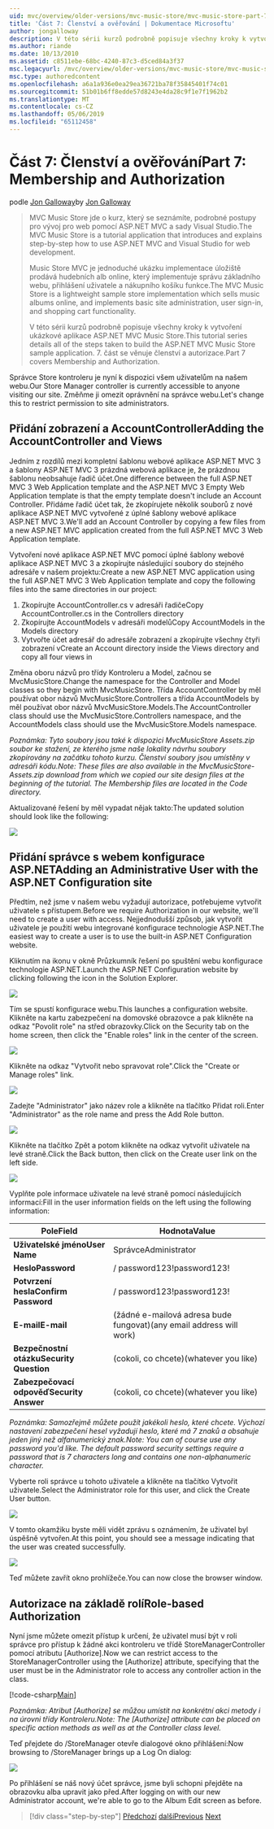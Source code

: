 ```yaml
---
uid: mvc/overview/older-versions/mvc-music-store/mvc-music-store-part-7
title: 'Část 7: Členství a ověřování | Dokumentace Microsoftu'
author: jongalloway
description: V této sérii kurzů podrobně popisuje všechny kroky k vytvoření ukázkové aplikace ASP.NET MVC Music Store. 7. část se věnuje členství a autorizace.
ms.author: riande
ms.date: 10/13/2010
ms.assetid: c8511ebe-68bc-4240-87c3-d5ced84a3f37
msc.legacyurl: /mvc/overview/older-versions/mvc-music-store/mvc-music-store-part-7
msc.type: authoredcontent
ms.openlocfilehash: a6a1a936e0ea29ea36721ba78f35845401f74c01
ms.sourcegitcommit: 51b01b6ff8edde57d8243e4da28c9f1e7f1962b2
ms.translationtype: MT
ms.contentlocale: cs-CZ
ms.lasthandoff: 05/06/2019
ms.locfileid: "65112458"
---
```

# <a name="part-7-membership-and-authorization"></a><span data-ttu-id="55cc5-104">Část 7: Členství a ověřování</span><span class="sxs-lookup"><span data-stu-id="55cc5-104">Part 7: Membership and Authorization</span></span>

<span data-ttu-id="55cc5-105">podle [Jon Galloway](https://github.com/jongalloway)</span><span class="sxs-lookup"><span data-stu-id="55cc5-105">by [Jon Galloway](https://github.com/jongalloway)</span></span>

> <span data-ttu-id="55cc5-106">MVC Music Store jde o kurz, který se seznámíte, podrobné postupy pro vývoj pro web pomocí ASP.NET MVC a sady Visual Studio.</span><span class="sxs-lookup"><span data-stu-id="55cc5-106">The MVC Music Store is a tutorial application that introduces and explains step-by-step how to use ASP.NET MVC and Visual Studio for web development.</span></span>  
>   
> <span data-ttu-id="55cc5-107">Music Store MVC je jednoduché ukázku implementace úložiště prodává hudebních alb online, který implementuje správu základního webu, přihlášení uživatele a nákupního košíku funkce.</span><span class="sxs-lookup"><span data-stu-id="55cc5-107">The MVC Music Store is a lightweight sample store implementation which sells music albums online, and implements basic site administration, user sign-in, and shopping cart functionality.</span></span>  
>   
> <span data-ttu-id="55cc5-108">V této sérii kurzů podrobně popisuje všechny kroky k vytvoření ukázkové aplikace ASP.NET MVC Music Store.</span><span class="sxs-lookup"><span data-stu-id="55cc5-108">This tutorial series details all of the steps taken to build the ASP.NET MVC Music Store sample application.</span></span> <span data-ttu-id="55cc5-109">7. část se věnuje členství a autorizace.</span><span class="sxs-lookup"><span data-stu-id="55cc5-109">Part 7 covers Membership and Authorization.</span></span>

<span data-ttu-id="55cc5-110">Správce Store kontroleru je nyní k dispozici všem uživatelům na našem webu.</span><span class="sxs-lookup"><span data-stu-id="55cc5-110">Our Store Manager controller is currently accessible to anyone visiting our site.</span></span> <span data-ttu-id="55cc5-111">Změňme ji omezit oprávnění na správce webu.</span><span class="sxs-lookup"><span data-stu-id="55cc5-111">Let's change this to restrict permission to site administrators.</span></span>

## <a name="adding-the-accountcontroller-and-views"></a><span data-ttu-id="55cc5-112">Přidání zobrazení a AccountController</span><span class="sxs-lookup"><span data-stu-id="55cc5-112">Adding the AccountController and Views</span></span>

<span data-ttu-id="55cc5-113">Jedním z rozdílů mezi kompletní šablonu webové aplikace ASP.NET MVC 3 a šablony ASP.NET MVC 3 prázdná webová aplikace je, že prázdnou šablonu neobsahuje řadič účet.</span><span class="sxs-lookup"><span data-stu-id="55cc5-113">One difference between the full ASP.NET MVC 3 Web Application template and the ASP.NET MVC 3 Empty Web Application template is that the empty template doesn't include an Account Controller.</span></span> <span data-ttu-id="55cc5-114">Přidáme řadič účet tak, že zkopírujete několik souborů z nové aplikace ASP.NET MVC vytvořené z úplné šablony webové aplikace ASP.NET MVC 3.</span><span class="sxs-lookup"><span data-stu-id="55cc5-114">We'll add an Account Controller by copying a few files from a new ASP.NET MVC application created from the full ASP.NET MVC 3 Web Application template.</span></span>

<span data-ttu-id="55cc5-115">Vytvoření nové aplikace ASP.NET MVC pomocí úplné šablony webové aplikace ASP.NET MVC 3 a zkopírujte následující soubory do stejného adresáře v našem projektu:</span><span class="sxs-lookup"><span data-stu-id="55cc5-115">Create a new ASP.NET MVC application using the full ASP.NET MVC 3 Web Application template and copy the following files into the same directories in our project:</span></span>

1. <span data-ttu-id="55cc5-116">Zkopírujte AccountController.cs v adresáři řadiče</span><span class="sxs-lookup"><span data-stu-id="55cc5-116">Copy AccountController.cs in the Controllers directory</span></span>
2. <span data-ttu-id="55cc5-117">Zkopírujte AccountModels v adresáři modelů</span><span class="sxs-lookup"><span data-stu-id="55cc5-117">Copy AccountModels in the Models directory</span></span>
3. <span data-ttu-id="55cc5-118">Vytvořte účet adresář do adresáře zobrazení a zkopírujte všechny čtyři zobrazení v</span><span class="sxs-lookup"><span data-stu-id="55cc5-118">Create an Account directory inside the Views directory and copy all four views in</span></span>

<span data-ttu-id="55cc5-119">Změna oboru názvů pro třídy Kontroleru a Model, začnou se MvcMusicStore.</span><span class="sxs-lookup"><span data-stu-id="55cc5-119">Change the namespace for the Controller and Model classes so they begin with MvcMusicStore.</span></span> <span data-ttu-id="55cc5-120">Třída AccountController by měl používat obor názvů MvcMusicStore.Controllers a třída AccountModels by měl používat obor názvů MvcMusicStore.Models.</span><span class="sxs-lookup"><span data-stu-id="55cc5-120">The AccountController class should use the MvcMusicStore.Controllers namespace, and the AccountModels class should use the MvcMusicStore.Models namespace.</span></span>

<span data-ttu-id="55cc5-121">*Poznámka: Tyto soubory jsou také k dispozici MvcMusicStore Assets.zip soubor ke stažení, ze kterého jsme naše lokality návrhu soubory zkopírovány na začátku tohoto kurzu. Členství soubory jsou umístěny v adresáři kódu.*</span><span class="sxs-lookup"><span data-stu-id="55cc5-121">*Note: These files are also available in the MvcMusicStore-Assets.zip download from which we copied our site design files at the beginning of the tutorial. The Membership files are located in the Code directory.*</span></span>

<span data-ttu-id="55cc5-122">Aktualizované řešení by měl vypadat nějak takto:</span><span class="sxs-lookup"><span data-stu-id="55cc5-122">The updated solution should look like the following:</span></span>

![](mvc-music-store-part-7/_static/image1.png)

## <a name="adding-an-administrative-user-with-the-aspnet-configuration-site"></a><span data-ttu-id="55cc5-123">Přidání správce s webem konfigurace ASP.NET</span><span class="sxs-lookup"><span data-stu-id="55cc5-123">Adding an Administrative User with the ASP.NET Configuration site</span></span>

<span data-ttu-id="55cc5-124">Předtím, než jsme v našem webu vyžadují autorizace, potřebujeme vytvořit uživatele s přístupem.</span><span class="sxs-lookup"><span data-stu-id="55cc5-124">Before we require Authorization in our website, we'll need to create a user with access.</span></span> <span data-ttu-id="55cc5-125">Nejjednodušší způsob, jak vytvořit uživatele je použití webu integrované konfigurace technologie ASP.NET.</span><span class="sxs-lookup"><span data-stu-id="55cc5-125">The easiest way to create a user is to use the built-in ASP.NET Configuration website.</span></span>

<span data-ttu-id="55cc5-126">Kliknutím na ikonu v okně Průzkumník řešení po spuštění webu konfigurace technologie ASP.NET.</span><span class="sxs-lookup"><span data-stu-id="55cc5-126">Launch the ASP.NET Configuration website by clicking following the icon in the Solution Explorer.</span></span>

![](mvc-music-store-part-7/_static/image2.png)

<span data-ttu-id="55cc5-127">Tím se spustí konfigurace webu.</span><span class="sxs-lookup"><span data-stu-id="55cc5-127">This launches a configuration website.</span></span> <span data-ttu-id="55cc5-128">Klikněte na kartu zabezpečení na domovské obrazovce a pak klikněte na odkaz "Povolit role" na střed obrazovky.</span><span class="sxs-lookup"><span data-stu-id="55cc5-128">Click on the Security tab on the home screen, then click the "Enable roles" link in the center of the screen.</span></span>

![](mvc-music-store-part-7/_static/image3.png)

<span data-ttu-id="55cc5-129">Klikněte na odkaz "Vytvořit nebo spravovat role".</span><span class="sxs-lookup"><span data-stu-id="55cc5-129">Click the "Create or Manage roles" link.</span></span>

![](mvc-music-store-part-7/_static/image4.png)

<span data-ttu-id="55cc5-130">Zadejte "Administrator" jako název role a klikněte na tlačítko Přidat roli.</span><span class="sxs-lookup"><span data-stu-id="55cc5-130">Enter "Administrator" as the role name and press the Add Role button.</span></span>

![](mvc-music-store-part-7/_static/image5.png)

<span data-ttu-id="55cc5-131">Klikněte na tlačítko Zpět a potom klikněte na odkaz vytvořit uživatele na levé straně.</span><span class="sxs-lookup"><span data-stu-id="55cc5-131">Click the Back button, then click on the Create user link on the left side.</span></span>

![](mvc-music-store-part-7/_static/image6.png)

<span data-ttu-id="55cc5-132">Vyplňte pole informace uživatele na levé straně pomocí následujících informací:</span><span class="sxs-lookup"><span data-stu-id="55cc5-132">Fill in the user information fields on the left using the following information:</span></span>

| <span data-ttu-id="55cc5-133">**Pole**</span><span class="sxs-lookup"><span data-stu-id="55cc5-133">**Field**</span></span> | <span data-ttu-id="55cc5-134">**Hodnota**</span><span class="sxs-lookup"><span data-stu-id="55cc5-134">**Value**</span></span> |
| --- | --- |
| <span data-ttu-id="55cc5-135">**Uživatelské jméno**</span><span class="sxs-lookup"><span data-stu-id="55cc5-135">**User Name**</span></span> | <span data-ttu-id="55cc5-136">Správce</span><span class="sxs-lookup"><span data-stu-id="55cc5-136">Administrator</span></span> |
| <span data-ttu-id="55cc5-137">**Heslo**</span><span class="sxs-lookup"><span data-stu-id="55cc5-137">**Password**</span></span> | <span data-ttu-id="55cc5-138">/ password123!</span><span class="sxs-lookup"><span data-stu-id="55cc5-138">password123!</span></span> |
| <span data-ttu-id="55cc5-139">**Potvrzení hesla**</span><span class="sxs-lookup"><span data-stu-id="55cc5-139">**Confirm Password**</span></span> | <span data-ttu-id="55cc5-140">/ password123!</span><span class="sxs-lookup"><span data-stu-id="55cc5-140">password123!</span></span> |
| <span data-ttu-id="55cc5-141">**E-mail**</span><span class="sxs-lookup"><span data-stu-id="55cc5-141">**E-mail**</span></span> | <span data-ttu-id="55cc5-142">(žádné e-mailová adresa bude fungovat)</span><span class="sxs-lookup"><span data-stu-id="55cc5-142">(any email address will work)</span></span> |
| <span data-ttu-id="55cc5-143">**Bezpečnostní otázku**</span><span class="sxs-lookup"><span data-stu-id="55cc5-143">**Security Question**</span></span> | <span data-ttu-id="55cc5-144">(cokoli, co chcete)</span><span class="sxs-lookup"><span data-stu-id="55cc5-144">(whatever you like)</span></span> |
| <span data-ttu-id="55cc5-145">**Zabezpečovací odpověď**</span><span class="sxs-lookup"><span data-stu-id="55cc5-145">**Security Answer**</span></span> | <span data-ttu-id="55cc5-146">(cokoli, co chcete)</span><span class="sxs-lookup"><span data-stu-id="55cc5-146">(whatever you like)</span></span> |

<span data-ttu-id="55cc5-147">*Poznámka: Samozřejmě můžete použít jakékoli heslo, které chcete. Výchozí nastavení zabezpečení hesel vyžadují heslo, které má 7 znaků a obsahuje jeden jiný než alfanumerický znak.*</span><span class="sxs-lookup"><span data-stu-id="55cc5-147">*Note: You can of course use any password you'd like. The default password security settings require a password that is 7 characters long and contains one non-alphanumeric character.*</span></span>

<span data-ttu-id="55cc5-148">Vyberte roli správce u tohoto uživatele a klikněte na tlačítko Vytvořit uživatele.</span><span class="sxs-lookup"><span data-stu-id="55cc5-148">Select the Administrator role for this user, and click the Create User button.</span></span>

![](mvc-music-store-part-7/_static/image7.png)

<span data-ttu-id="55cc5-149">V tomto okamžiku byste měli vidět zprávu s oznámením, že uživatel byl úspěšně vytvořen.</span><span class="sxs-lookup"><span data-stu-id="55cc5-149">At this point, you should see a message indicating that the user was created successfully.</span></span>

![](mvc-music-store-part-7/_static/image8.png)

<span data-ttu-id="55cc5-150">Teď můžete zavřít okno prohlížeče.</span><span class="sxs-lookup"><span data-stu-id="55cc5-150">You can now close the browser window.</span></span>

## <a name="role-based-authorization"></a><span data-ttu-id="55cc5-151">Autorizace na základě rolí</span><span class="sxs-lookup"><span data-stu-id="55cc5-151">Role-based Authorization</span></span>

<span data-ttu-id="55cc5-152">Nyní jsme můžete omezit přístup k určení, že uživatel musí být v roli správce pro přístup k žádné akci kontroleru ve třídě StoreManagerController pomocí atributu [Authorize].</span><span class="sxs-lookup"><span data-stu-id="55cc5-152">Now we can restrict access to the StoreManagerController using the [Authorize] attribute, specifying that the user must be in the Administrator role to access any controller action in the class.</span></span>

[!code-csharp[Main](mvc-music-store-part-7/samples/sample1.cs)]

<span data-ttu-id="55cc5-153">*Poznámka: Atribut [Authorize] se můžou umístit na konkrétní akci metody i na úrovni třídy Kontroleru.*</span><span class="sxs-lookup"><span data-stu-id="55cc5-153">*Note: The [Authorize] attribute can be placed on specific action methods as well as at the Controller class level.*</span></span>

<span data-ttu-id="55cc5-154">Teď přejdete do /StoreManager otevře dialogové okno přihlášení:</span><span class="sxs-lookup"><span data-stu-id="55cc5-154">Now browsing to /StoreManager brings up a Log On dialog:</span></span>

![](mvc-music-store-part-7/_static/image9.png)

<span data-ttu-id="55cc5-155">Po přihlášení se náš nový účet správce, jsme byli schopni přejděte na obrazovku alba upravit jako před.</span><span class="sxs-lookup"><span data-stu-id="55cc5-155">After logging on with our new Administrator account, we're able to go to the Album Edit screen as before.</span></span>

> [!div class="step-by-step"]
> <span data-ttu-id="55cc5-156">[Předchozí](mvc-music-store-part-6.md)
> [další](mvc-music-store-part-8.md)</span><span class="sxs-lookup"><span data-stu-id="55cc5-156">[Previous](mvc-music-store-part-6.md)
[Next](mvc-music-store-part-8.md)</span></span>
